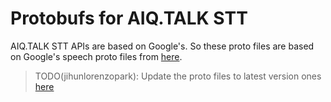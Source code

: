# Protobufs for AIQ.TALK STT

AIQ.TALK STT APIs are based on Google's. So these proto files are based on Google's speech proto files from [here](https://github.com/googleapis/googleapis/blob/87005813c1aea3ff3ef772fa85f7b772283ded58/google/cloud/speech/v1/cloud_speech.proto).

> TODO(jihunlorenzopark): Update the proto files to latest version ones [here](https://github.com/googleapis/googleapis/blob/master/google/cloud/speech/v1/cloud_speech.proto)